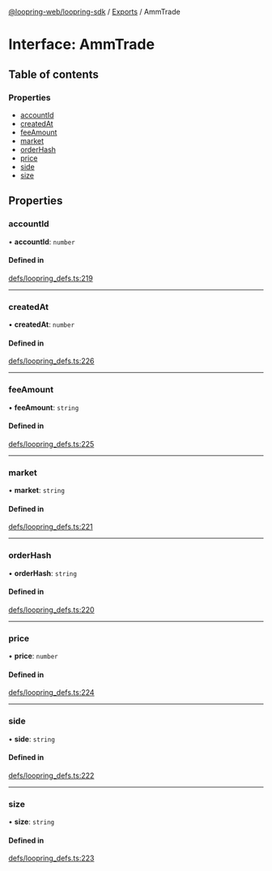 [@loopring-web/loopring-sdk](../README.md) / [Exports](../modules.md) / AmmTrade

# Interface: AmmTrade

## Table of contents

### Properties

- [accountId](AmmTrade.md#accountid)
- [createdAt](AmmTrade.md#createdat)
- [feeAmount](AmmTrade.md#feeamount)
- [market](AmmTrade.md#market)
- [orderHash](AmmTrade.md#orderhash)
- [price](AmmTrade.md#price)
- [side](AmmTrade.md#side)
- [size](AmmTrade.md#size)

## Properties

### accountId

• **accountId**: `number`

#### Defined in

[defs/loopring_defs.ts:219](https://github.com/Loopring/loopring_sdk/blob/31597d7/src/defs/loopring_defs.ts#L219)

___

### createdAt

• **createdAt**: `number`

#### Defined in

[defs/loopring_defs.ts:226](https://github.com/Loopring/loopring_sdk/blob/31597d7/src/defs/loopring_defs.ts#L226)

___

### feeAmount

• **feeAmount**: `string`

#### Defined in

[defs/loopring_defs.ts:225](https://github.com/Loopring/loopring_sdk/blob/31597d7/src/defs/loopring_defs.ts#L225)

___

### market

• **market**: `string`

#### Defined in

[defs/loopring_defs.ts:221](https://github.com/Loopring/loopring_sdk/blob/31597d7/src/defs/loopring_defs.ts#L221)

___

### orderHash

• **orderHash**: `string`

#### Defined in

[defs/loopring_defs.ts:220](https://github.com/Loopring/loopring_sdk/blob/31597d7/src/defs/loopring_defs.ts#L220)

___

### price

• **price**: `number`

#### Defined in

[defs/loopring_defs.ts:224](https://github.com/Loopring/loopring_sdk/blob/31597d7/src/defs/loopring_defs.ts#L224)

___

### side

• **side**: `string`

#### Defined in

[defs/loopring_defs.ts:222](https://github.com/Loopring/loopring_sdk/blob/31597d7/src/defs/loopring_defs.ts#L222)

___

### size

• **size**: `string`

#### Defined in

[defs/loopring_defs.ts:223](https://github.com/Loopring/loopring_sdk/blob/31597d7/src/defs/loopring_defs.ts#L223)
